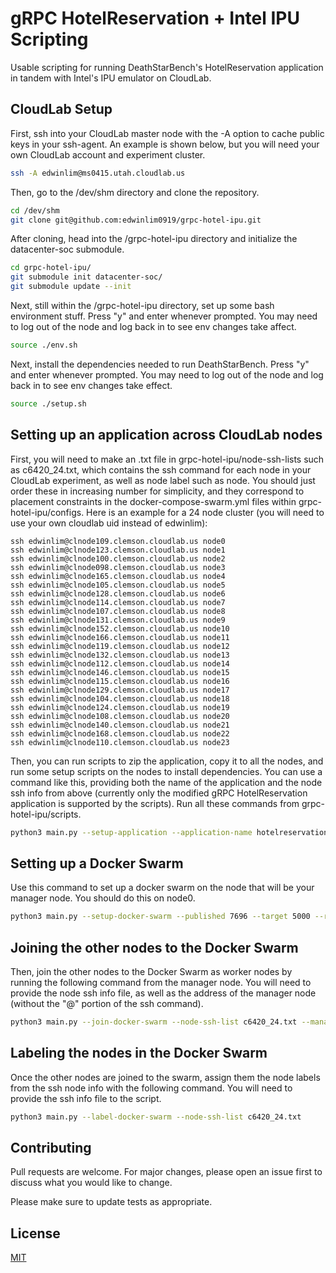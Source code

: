 # gRPC HotelReservation + Intel IPU Scripting

Usable scripting for running DeathStarBench's HotelReservation application in tandem with Intel's IPU emulator on CloudLab.

## CloudLab Setup

First, ssh into your CloudLab master node with the -A option to cache public keys in your ssh-agent. An example is shown below, but you will need your own CloudLab account and experiment cluster.
```bash
ssh -A edwinlim@ms0415.utah.cloudlab.us
```

Then, go to the /dev/shm directory and clone the repository.
```bash
cd /dev/shm
git clone git@github.com:edwinlim0919/grpc-hotel-ipu.git 
```

After cloning, head into the /grpc-hotel-ipu directory and initialize the datacenter-soc submodule.
```bash
cd grpc-hotel-ipu/
git submodule init datacenter-soc/
git submodule update --init

```

Next, still within the /grpc-hotel-ipu directory, set up some bash environment stuff.
Press "y" and enter whenever prompted.
You may need to log out of the node and log back in to see env changes take affect.
```bash
source ./env.sh
```

Next, install the dependencies needed to run DeathStarBench.
Press "y" and enter whenever prompted.
You may need to log out of the node and log back in to see env changes take effect.
```bash
source ./setup.sh
```

## Setting up an application across CloudLab nodes
First, you will need to make an .txt file in grpc-hotel-ipu/node-ssh-lists such as c6420_24.txt, which contains the ssh command for each node in your CloudLab experiment, as well as node label such as node<x>. You should just order these in increasing number for simplicity, and they correspond to placement constraints in the docker-compose-swarm.yml files within grpc-hotel-ipu/configs. Here is an example for a 24 node cluster (you will need to use your own cloudlab uid instead of edwinlim):
```
ssh edwinlim@clnode109.clemson.cloudlab.us node0
ssh edwinlim@clnode123.clemson.cloudlab.us node1
ssh edwinlim@clnode100.clemson.cloudlab.us node2
ssh edwinlim@clnode098.clemson.cloudlab.us node3
ssh edwinlim@clnode165.clemson.cloudlab.us node4
ssh edwinlim@clnode105.clemson.cloudlab.us node5
ssh edwinlim@clnode128.clemson.cloudlab.us node6
ssh edwinlim@clnode114.clemson.cloudlab.us node7
ssh edwinlim@clnode107.clemson.cloudlab.us node8
ssh edwinlim@clnode131.clemson.cloudlab.us node9
ssh edwinlim@clnode152.clemson.cloudlab.us node10
ssh edwinlim@clnode166.clemson.cloudlab.us node11
ssh edwinlim@clnode119.clemson.cloudlab.us node12
ssh edwinlim@clnode132.clemson.cloudlab.us node13
ssh edwinlim@clnode112.clemson.cloudlab.us node14
ssh edwinlim@clnode146.clemson.cloudlab.us node15
ssh edwinlim@clnode115.clemson.cloudlab.us node16
ssh edwinlim@clnode129.clemson.cloudlab.us node17
ssh edwinlim@clnode104.clemson.cloudlab.us node18
ssh edwinlim@clnode124.clemson.cloudlab.us node19
ssh edwinlim@clnode108.clemson.cloudlab.us node20
ssh edwinlim@clnode140.clemson.cloudlab.us node21
ssh edwinlim@clnode168.clemson.cloudlab.us node22
ssh edwinlim@clnode110.clemson.cloudlab.us node23
```

Then, you can run scripts to zip the application, copy it to all the nodes, and run some setup scripts on the nodes to install dependencies. You can use a command like this, providing both the name of the application and the node ssh info from above (currently only the modified gRPC HotelReservation application is supported by the scripts). Run all these commands from grpc-hotel-ipu/scripts.
```bash
python3 main.py --setup-application --application-name hotelreservation_grpc --node-ssh-list c6420_24.txt
```

## Setting up a Docker Swarm
Use this command to set up a docker swarm on the node that will be your manager node. You should do this on node0.
```bash
python3 main.py --setup-docker-swarm --published 7696 --target 5000 --registry 2
```

## Joining the other nodes to the Docker Swarm
Then, join the other nodes to the Docker Swarm as worker nodes by running the following command from the manager node. You will need to provide the node ssh info file, as well as the address of the manager node (without the "<uid>@" portion of the ssh command).
```bash
python3 main.py --join-docker-swarm --node-ssh-list c6420_24.txt --manager-addr clnode109.clemson.cloudlab.us
```

## Labeling the nodes in the Docker Swarm
Once the other nodes are joined to the swarm, assign them the node<x> labels from the ssh node info with the following command. You will need to provide the ssh info file to the script.
```bash
python3 main.py --label-docker-swarm --node-ssh-list c6420_24.txt
```

## Contributing

Pull requests are welcome. For major changes, please open an issue first
to discuss what you would like to change.

Please make sure to update tests as appropriate.

## License

[MIT](https://choosealicense.com/licenses/mit/)
